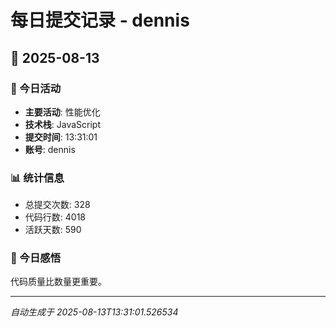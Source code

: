 # 每日提交记录 - dennis

## 📅 2025-08-13

### 🎯 今日活动
- **主要活动**: 性能优化
- **技术栈**: JavaScript
- **提交时间**: 13:31:01
- **账号**: dennis

### 📊 统计信息
- 总提交次数: 328
- 代码行数: 4018
- 活跃天数: 590

### 💭 今日感悟
代码质量比数量更重要。

---
*自动生成于 2025-08-13T13:31:01.526534*
